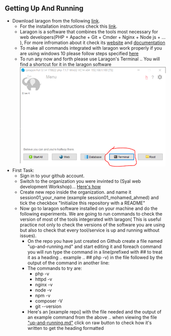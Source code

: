 ## Getting Up And Running
- Download laragon from the following [link](https://sourceforge.net/projects/laragon/files/releases/3.3/laragon-wamp.exe).
  - For the installation instructions check this [link](https://laragon.org/docs/install.html).
  - Laragon is a software that combines the tools most necessary for web developers(PHP + Apache + Git + Cmder + Nginx + Node js + ... ), For more infromation about it check its [website](https://laragon.org/) and [documentation](https://laragon.org/docs/)
  - To make all commands integrated with laragon work properly if you are using windows 10 please follow steps specified [here](https://www.isunshare.com/windows-10/enable-use-legacy-console-for-command-prompt-in-windows-10.html)  
  - To run any now and forth please use Laragon's Terminal .. You will find a shortcut for it in the laragon software 
  ![run a command](./session01_illustrations/terminal.PNG)
- First Task: 
  - Sign in to your github account.
  - Switch to the organization you were invinted to (Syal web development Workshop)... [Here's how](https://help.github.com/articles/accessing-an-organization/)
  - Create new repo inside the organization. and name it session01_your_name (example session01_mohamed_ahmed) and tick the checkbox "Initialize this repository with a README" 
  - Now go to laragon software installed on your machine and do the following experiments. We are going to run commands to check the version of most of the tools integerated with laragon( This is useful practice not only to check the versions of the software you are using but also to check that every tool/service is up and running without issues).
    - On the repo you have just created on Github create a file named "up-and-running.md" and start editing it and foreach command you will run type the command in a line(prefixed with ## to treat it as a heading .. example .. ## php -v) in the file followed by the output of the command in another line: 
    - The commands to try are: 
      - php -v
      - httpd -v
      - nginx -v
      - node -v
      - npm -v
      - composer -V
      - git --version
    - Here's an [example repo] with the file needed and the output of an example command from the above .. when viewing the file ["up-and-running.md"](https://github.com/syaltech-web-workshop/session01_mohamed_ahmed/blob/master/up-and-running.md) click on raw button to check how it's written to get the heading formatted
      
